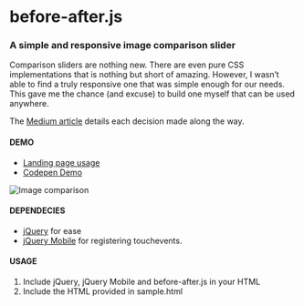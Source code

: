 # before-after.js

### A simple and responsive image comparison slider 

Comparison sliders are nothing new. There are even pure CSS implementations that is nothing but short of amazing. However, I wasn’t able to find a truly responsive one that was simple enough for our needs. This gave me the chance (and excuse) to build one myself that can be used anywhere.

The [Medium article](https://medium.com/jotform-form-builder/making-a-responsive-image-comparison-slider-in-css-and-javascript-f3a691a9dd71) details each decision made along the way.

#### DEMO

- [Landing page usage](http://jotform.com/formscentral)  
- [Codepen Demo](http://codepen.io/bamf/pen/jEpxOX)

![Image comparison](https://d262ilb51hltx0.cloudfront.net/max/800/1*N43g_K5grRctYcudDi3gLQ.gif)


#### DEPENDECIES
- [jQuery](http://jquery.com) for ease
- [jQuery Mobile](http://jquerymobile.com) for registering touchevents.


#### USAGE

1. Include jQuery, jQuery Mobile and before-after.js in your HTML
2. Include the HTML provided in sample.html

